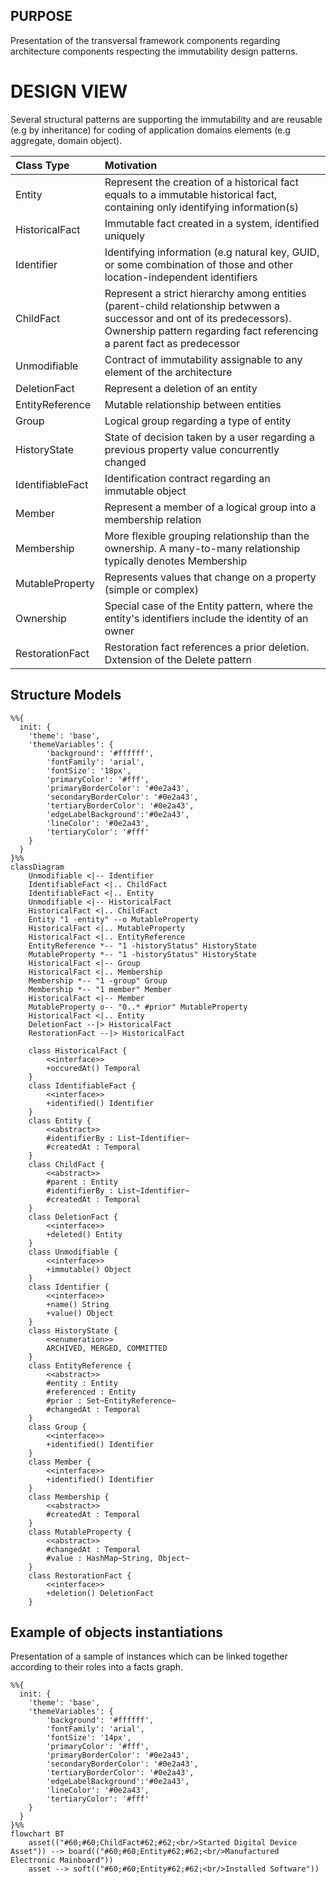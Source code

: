 ## PURPOSE
Presentation of the transversal framework components regarding architecture components respecting the immutability design patterns.

# DESIGN VIEW
Several structural patterns are supporting the immutability and are reusable (e.g by inheritance) for coding of application domains elements (e.g aggregate, domain object).

|Class Type|Motivation|
| :-- | :-- |
|Entity|Represent the creation of a historical fact equals to a immutable historical fact, containing only identifying information(s)|
|HistoricalFact|Immutable fact created in a system, identified uniquely|
|Identifier|Identifying information (e.g natural key, GUID, or some combination of those and other location-independent identifiers|
|ChildFact|Represent a strict hierarchy among entities (parent-child relationship betwwen a successor and ont of its predecessors). Ownership pattern regarding fact referencing a parent fact as predecessor|
|Unmodifiable|Contract of immutability assignable to any element of the architecture|
|DeletionFact|Represent a deletion of an entity|
|EntityReference|Mutable relationship between entities|
|Group|Logical group regarding a type of entity|
|HistoryState|State of decision taken by a user regarding a previous property value concurrently changed|
|IdentifiableFact|Identification contract regarding an immutable object|
|Member|Represent a member of a logical group into a membership relation|
|Membership|More flexible grouping relationship than the ownership. A many-to-many relationship typically denotes Membership|
|MutableProperty|Represents values that change on a property (simple or complex)|
|Ownership|Special case of the Entity pattern, where the entity's identifiers include the identity of an owner|
|RestorationFact|Restoration fact references a prior deletion. Dxtension of the Delete pattern|

## Structure Models

```mermaid
%%{
  init: {
    'theme': 'base',
    'themeVariables': {
        'background': '#ffffff',
        'fontFamily': 'arial',
        'fontSize': '18px',
        'primaryColor': '#fff',
        'primaryBorderColor': '#0e2a43',
        'secondaryBorderColor': '#0e2a43',
        'tertiaryBorderColor': '#0e2a43',
        'edgeLabelBackground':'#0e2a43',
        'lineColor': '#0e2a43',
        'tertiaryColor': '#fff'
    }
  }
}%%
classDiagram
    Unmodifiable <|-- Identifier
    IdentifiableFact <|.. ChildFact
    IdentifiableFact <|.. Entity
    Unmodifiable <|-- HistoricalFact
    HistoricalFact <|.. ChildFact
    Entity "1 -entity" --o MutableProperty
    HistoricalFact <|.. MutableProperty
    HistoricalFact <|.. EntityReference
    EntityReference *-- "1 -historyStatus" HistoryState
    MutableProperty *-- "1 -historyStatus" HistoryState
    HistoricalFact <|-- Group
    HistoricalFact <|.. Membership
    Membership *-- "1 -group" Group
    Membership *-- "1 member" Member
    HistoricalFact <|-- Member
    MutableProperty o-- "0..* #prior" MutableProperty
    HistoricalFact <|.. Entity
    DeletionFact --|> HistoricalFact
    RestorationFact --|> HistoricalFact

    class HistoricalFact {
        <<interface>>
        +occuredAt() Temporal
    }
    class IdentifiableFact {
        <<interface>>
        +identified() Identifier
    }
    class Entity {
        <<abstract>>
        #identifierBy : List~Identifier~
        #createdAt : Temporal
    }
    class ChildFact {
        <<abstract>>
        #parent : Entity
        #identifierBy : List~Identifier~
        #createdAt : Temporal
    }
    class DeletionFact {
        <<interface>>
        +deleted() Entity
    }
    class Unmodifiable {
        <<interface>>
        +immutable() Object
    }
    class Identifier {
        <<interface>>
        +name() String
        +value() Object
    }
    class HistoryState {
        <<enumeration>>
        ARCHIVED, MERGED, COMMITTED
    }
    class EntityReference {
        <<abstract>>
        #entity : Entity
        #referenced : Entity
        #prior : Set~EntityReference~
        #changedAt : Temporal
    }
    class Group {
        <<interface>>
        +identified() Identifier
    }
    class Member {
        <<interface>>
        +identified() Identifier
    }
    class Membership {
        <<abstract>>
        #createdAt : Temporal
    }
    class MutableProperty {
        <<abstract>>
        #changedAt : Temporal
        #value : HashMap~String, Object~
    }
    class RestorationFact {
        <<interface>>
        +deletion() DeletionFact
    }
```

## Example of objects instantiations
Presentation of a sample of instances which can be linked together according to their roles into a facts graph.

```mermaid
%%{
  init: {
    'theme': 'base',
    'themeVariables': {
        'background': '#ffffff',
        'fontFamily': 'arial',
        'fontSize': '14px',
        'primaryColor': '#fff',
        'primaryBorderColor': '#0e2a43',
        'secondaryBorderColor': '#0e2a43',
        'tertiaryBorderColor': '#0e2a43',
        'edgeLabelBackground':'#0e2a43',
        'lineColor': '#0e2a43',
        'tertiaryColor': '#fff'
    }
  }
}%%
flowchart BT
    asset(("#60;#60;ChildFact#62;#62;<br/>Started Digital Device Asset")) --> board(("#60;#60;Entity#62;#62;<br/>Manufactured Electronic Mainboard"))
    asset --> soft(("#60;#60;Entity#62;#62;<br/>Installed Software"))



```
